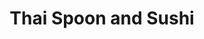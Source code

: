 ---
layout: place
title: "Thai Spoon and Sushi"
permalink: /illinois/chicago/thai-spoon-and-sushi.html
stateAbbr: IL
stateName: Illinois
cityName: Chicago
place_id: ChIJdxokPaAtDogRwy7RMkjsfM0
photos:
  - name: >-
      places/ChIJdxokPaAtDogRwy7RMkjsfM0/photos/AeeoHcIy4cMwlt2R0yhwZu7NOKCM5zDd4EpBG1K5OMJVFUzI2nbMn_5-o2zehdNsRf1ZQ1n-QjFPgvPH5O_yjxL55HiY8bE6c0LKr_s1nBCnC9zmfDSq1ORrIRkvinegdJ075rLxng8LYbQQOl-JhCOFEXySJodkhDw4GT-XduCFD_cgTXR4t37fNUONTDvhG2xe65htVFaI8w_zuKQX_5x0eiDLCZ7nDR6Lrae4KDmkg-2OjCjTaQ9i0inrw8GjhMXJXQnS5e279cUM4c3pFJpQ6UWyZDuxoOTVTxJe1DpeZRaiJg
    widthPx: 1024
    heightPx: 575
    authorAttributions:
      - displayName: Thai Spoon and Sushi
        uri: https://maps.google.com/maps/contrib/116662377115513689447
        photoUri: >-
          https://lh3.googleusercontent.com/a-/ALV-UjXE6GH3PPrLaKROz0UdgaJbGWTpQYuU9xs2G-gTe2_cThqqaJAC=s100-p-k-no-mo
    flagContentUri: >-
      https://www.google.com/local/imagery/report/?cb_client=maps_api_places.places_api&image_key=!1e10!2sAF1QipMLFaXKrUv2IE214zaTWQKBFNAVpjAT9OWm50wl&hl=en-US
    googleMapsUri: >-
      https://www.google.com/maps/place//data=!3m4!1e2!3m2!1sAF1QipMLFaXKrUv2IE214zaTWQKBFNAVpjAT9OWm50wl!2e10!4m2!3m1!1s0x880e2da03d241a77:0xcd7cec4832d12ec3
  - name: >-
      places/ChIJdxokPaAtDogRwy7RMkjsfM0/photos/AeeoHcLqgTvkax7LAjxLtKBe6Bcdf8phkYtZXHrry_HdgTUAK5Fh2Iy_LuiwQx8TqXwZDzEnG_kAAvDpc8I1NcehxA_uCT93FDqx6KN16QX6MJzFiUWQHJxfOwD1osPDIAA87Vj8mspq5ONvzD3dCzZG-KNOQl3tD4RmEqOaicZGw9E8CZojFREeyDFFpNyrD1Td18mwoRcQQ6ksaQP_eq530KpszMBLCoHzcwh2WuB1yu7HXI_mkH1Q87ZIBCmI4BuYCM_Rv3g0iBPOrP2kEx1O6zJ26Pz9jf30ZtZsgMM7nZ12zw
    widthPx: 550
    heightPx: 440
    authorAttributions:
      - displayName: Thai Spoon and Sushi
        uri: https://maps.google.com/maps/contrib/116662377115513689447
        photoUri: >-
          https://lh3.googleusercontent.com/a-/ALV-UjXE6GH3PPrLaKROz0UdgaJbGWTpQYuU9xs2G-gTe2_cThqqaJAC=s100-p-k-no-mo
    flagContentUri: >-
      https://www.google.com/local/imagery/report/?cb_client=maps_api_places.places_api&image_key=!1e10!2sAF1QipPh5DytPHr9zaTbQF8Xdp9tTVom1k1b-b04WUW_&hl=en-US
    googleMapsUri: >-
      https://www.google.com/maps/place//data=!3m4!1e2!3m2!1sAF1QipPh5DytPHr9zaTbQF8Xdp9tTVom1k1b-b04WUW_!2e10!4m2!3m1!1s0x880e2da03d241a77:0xcd7cec4832d12ec3
  - name: >-
      places/ChIJdxokPaAtDogRwy7RMkjsfM0/photos/AeeoHcJYjbSW02SgwZZODo377VgoQwTVyW0xfjnHoof-mw6BvDhG3vf2RveL3nLimWB1W0PdctVYw0zBhCBd_7p6nYY2tdv_0ke1Zj-YNq4KdX9n6znPKIq5Lqry7RbTIrtFAI1OIPHoGj624uJyGk52dO6-WSdjepR26Vd-GL4G2wAY9VXKzYBz3Nt89BwrlzoNZXF-dVu6k1U6e_royK_fqE0yjx2E7ZunI_KNb5NfYbOTSstDATiRdM6SZTHmBHHoq1Q2dt5Lm8FclYaonqHFJNr6qR6n-2tMRyKXMOyLIw_7WOp0p-8RkH7e1TzVSOGVD8jNAxqHQ8Q9hlusnoBz5_cUp6f1mPY6F9YtqlvNd8XlQWcpFo5dwjsyDbNiJC4uoJ_NyAGhD36VmrloQvw8EXG32FQgFCd-YrK6M-sL3_0
    widthPx: 3024
    heightPx: 4032
    authorAttributions:
      - displayName: Trooper Long
        uri: https://maps.google.com/maps/contrib/107113811241149314474
        photoUri: >-
          https://lh3.googleusercontent.com/a-/ALV-UjV8MBnG7QYjMNAUwLK7hiMO015jYU9gBqAIodj6_f7rSGcYUCs=s100-p-k-no-mo
    flagContentUri: >-
      https://www.google.com/local/imagery/report/?cb_client=maps_api_places.places_api&image_key=!1e10!2sCIHM0ogKEICAgIDT6trWeg&hl=en-US
    googleMapsUri: >-
      https://www.google.com/maps/place//data=!3m4!1e2!3m2!1sCIHM0ogKEICAgIDT6trWeg!2e10!4m2!3m1!1s0x880e2da03d241a77:0xcd7cec4832d12ec3
  - name: >-
      places/ChIJdxokPaAtDogRwy7RMkjsfM0/photos/AeeoHcLS4VylgeSLo6owOGdvvaFEDp3FrkTlu2Jeivv4FRWZq6afq8EgsthFDlnJSguh6NdsnpNhIA3MwLXXS5PwiIJuq1ytmdPJYf0r3k8GB7nqXZdIEJDzq93RU7sMuQrQWM8wjdUrq8BaIeXNvANpVMMny2jrRMl77zM9YJH-_bTZigpxgNG6NMEzyVb97FAocesti1RIcX9f4KgLiERrryDkyYDhMjV6br9asKnOWKUXO4Hcp9KyMbkKBWnQe38XPnxwoNllMXL1EbTCHu3HpsDPKv75gKCUJf55KP-xpHbiMJTWdgYFlJGDHK2zHQ4ruyxC6xzCNRhkaZ6IeTi__Fv3R-JWh5sU2nkVsNtV-xrpuiICGj9H-fqXV1cXRHMDbOJrwU_0CPqfgFNY39ewlggox7mGReo_mpVJQActAOBsn2w
    widthPx: 3000
    heightPx: 4000
    authorAttributions:
      - displayName: Theresa Battle
        uri: https://maps.google.com/maps/contrib/112794523067329424736
        photoUri: >-
          https://lh3.googleusercontent.com/a-/ALV-UjUjkVjzjtTrZsoR07JjDiG93ikqO8q-jgKRy7GDZN1Q2Ra0N7AM=s100-p-k-no-mo
    flagContentUri: >-
      https://www.google.com/local/imagery/report/?cb_client=maps_api_places.places_api&image_key=!1e10!2sCIHM0ogKEICAgID7pYGDygE&hl=en-US
    googleMapsUri: >-
      https://www.google.com/maps/place//data=!3m4!1e2!3m2!1sCIHM0ogKEICAgID7pYGDygE!2e10!4m2!3m1!1s0x880e2da03d241a77:0xcd7cec4832d12ec3
  - name: >-
      places/ChIJdxokPaAtDogRwy7RMkjsfM0/photos/AeeoHcJo_yLuToTsNDec6trUQ4h0pRteSwYta2OqYJ0jLK3PtSx_rDqu4SUwqZdkrxCjF5H9S0OI6oXw7I0YXKNjWOx4fABZOt14MqzuMdTEEy6glsgNLhQo_DFYhDhha3pDhqLohj8egpLKi0zNpQ7sUckZXvgDB-McGpt65GFWS7bjKuTypE3zOgRpzPjPVne_MIgmWI44KWPk6y2HD2Peb-S8MdOYzcPEbj513aRD-ShsdMg-UEMXByMrkNM7t6-i5jNYkYmwpudyUKU_FzQcqQIX71BDWWIfhXFlwKdsd12heahm7KUEZKy_pcgKniogzRII18A1BDdyC3Q9kUqOPOVBEhn_uzYgCQkBTe8vEUU3J_j58zjRwbrbWeX3GWxUjvmruwjCiK1cB9JFpPwRx-ZcW2GuJueRpjk6Tqd1YJ47rRfW
    widthPx: 3024
    heightPx: 4032
    authorAttributions:
      - displayName: Trooper Long
        uri: https://maps.google.com/maps/contrib/107113811241149314474
        photoUri: >-
          https://lh3.googleusercontent.com/a-/ALV-UjV8MBnG7QYjMNAUwLK7hiMO015jYU9gBqAIodj6_f7rSGcYUCs=s100-p-k-no-mo
    flagContentUri: >-
      https://www.google.com/local/imagery/report/?cb_client=maps_api_places.places_api&image_key=!1e10!2sCIHM0ogKEICAgIDT6trWugE&hl=en-US
    googleMapsUri: >-
      https://www.google.com/maps/place//data=!3m4!1e2!3m2!1sCIHM0ogKEICAgIDT6trWugE!2e10!4m2!3m1!1s0x880e2da03d241a77:0xcd7cec4832d12ec3
  - name: >-
      places/ChIJdxokPaAtDogRwy7RMkjsfM0/photos/AeeoHcKNpgfu6gSuJpRN1C-JA_GDmYabfDAwIZyNHUrlpUzBXdfvSmVKqg1wYNyv7RX5vOVr-jRh2eqL01Hmt1ycy6AGA8FCpNb9CW_Oa880TRwxNTha6CLNmo4uFCB04Kss3-Fhv8lPMyzM5LE138bJddWaOOEnfue_rszIku9uWyORbAVihw9dPhMOC2vQcgHKeZtVyg53rsdiQqcL5n6gs4VSN5ozAq_ssJgt40zoTBySL5G7LXK3h6asjUu6PXbv-FXN5yN1hqu9Z03YEOztJFD5S3RPl-0UutWmFnttEy906p8_L7jcaiHolGn9rYhx_LdyhAVx8tgSQqFti0_Ns8ZsvDsvwTvO_hkiI3Qi6Pyp7o_o-6GLQ35LTVlNNZq2w5Df1R1AJXWtI3l2Yadb-p7S77rg1_PqaGSozY9iPt-IHQ
    widthPx: 3000
    heightPx: 4000
    authorAttributions:
      - displayName: Theresa Battle
        uri: https://maps.google.com/maps/contrib/112794523067329424736
        photoUri: >-
          https://lh3.googleusercontent.com/a-/ALV-UjUjkVjzjtTrZsoR07JjDiG93ikqO8q-jgKRy7GDZN1Q2Ra0N7AM=s100-p-k-no-mo
    flagContentUri: >-
      https://www.google.com/local/imagery/report/?cb_client=maps_api_places.places_api&image_key=!1e10!2sCIHM0ogKEICAgID7pYGDKg&hl=en-US
    googleMapsUri: >-
      https://www.google.com/maps/place//data=!3m4!1e2!3m2!1sCIHM0ogKEICAgID7pYGDKg!2e10!4m2!3m1!1s0x880e2da03d241a77:0xcd7cec4832d12ec3
  - name: >-
      places/ChIJdxokPaAtDogRwy7RMkjsfM0/photos/AeeoHcKAX2dztgoQDLeenkO4dk8umE6VWodrYDcEB5AIs6H6pGIIQqLf6bSDMKL1MrWqJaVxQZHv6MiBXQ65Wra0ZmRiw1vdDgc8DpieA4NHqe8ywTJeVsTEjW0u-tMQIDi7EZngJQycChwXedZhU1oYi14KhZiOS4ZUPBQJ3uR_vrEIeAsrA-IwzACddAIKnzRVuG65BYd7KkqIcdTqlRtHRgvaVZzM-CQWuMdC-CeXtEscaBsSNbQkp2M6Io-6tqr4y7vpl-f7tIPhbbA6lFQmyvDat-NnsUpUqg1gEoF8VwOaraC-IIqtvXbJ1T-7O9Ee39B156_1DXBOe1vvHpXC1BhLNmaPbZVxondjptljJU2Hxwmt6QviDGcVVTrGaN9R3jipz2fsk61mmjwFwhesNLTsjxDbZ2hV4cEdU_8LcyFLEA
    widthPx: 4000
    heightPx: 3000
    authorAttributions:
      - displayName: Aaron O'brien
        uri: https://maps.google.com/maps/contrib/102206667312004158378
        photoUri: >-
          https://lh3.googleusercontent.com/a-/ALV-UjWR6kedDUQi8M4maxS1_t-KHywXjaPQ_cRuKY9OImje9PBaZGyFYw=s100-p-k-no-mo
    flagContentUri: >-
      https://www.google.com/local/imagery/report/?cb_client=maps_api_places.places_api&image_key=!1e10!2sCIHM0ogKEICAgICfg8Wqbg&hl=en-US
    googleMapsUri: >-
      https://www.google.com/maps/place//data=!3m4!1e2!3m2!1sCIHM0ogKEICAgICfg8Wqbg!2e10!4m2!3m1!1s0x880e2da03d241a77:0xcd7cec4832d12ec3
  - name: >-
      places/ChIJdxokPaAtDogRwy7RMkjsfM0/photos/AeeoHcJUpOdbqET-rNTe7gFd-6oTxOdbwu_gTb0640Lmxj26u0ozCSvHjfQxvBQZzHfjMn2enFe-69gkX9Ff-OzncXPUtOcKmz_2DFX4STrm_g-RKF0kqJWCjNI9ISYJK87AUkg_B2oQHW1yI4rRklsv6yJiMtHbJpMv5-axmdTiZ1w6pAYhNZc7BoZzWJFQJECAb2hDkezGCwCeXR2D_bmj51fDZSJZBx6MP_NFVCZM-OKpQF7lzI0DkgLIdHtipBGahNw_Dk3v6sIUToQFuFVTBL7QGFEhBHSs4-2f1-2wCtQ4F7Wpi2XQCvoG-vrylNP-9gIkddMHauSr6IOhLd1AOdxeDm1J7-TkVjXnZRWB3uOpVrcAOJ4lsbprae2jhJjolWmbPWagKOh6XXbHDEECB3_H56rtcpBtsGo4zbaWGO93W1HL
    widthPx: 4000
    heightPx: 3000
    authorAttributions:
      - displayName: Aaron O'brien
        uri: https://maps.google.com/maps/contrib/102206667312004158378
        photoUri: >-
          https://lh3.googleusercontent.com/a-/ALV-UjWR6kedDUQi8M4maxS1_t-KHywXjaPQ_cRuKY9OImje9PBaZGyFYw=s100-p-k-no-mo
    flagContentUri: >-
      https://www.google.com/local/imagery/report/?cb_client=maps_api_places.places_api&image_key=!1e10!2sCIHM0ogKEICAgICfg8Wq7gE&hl=en-US
    googleMapsUri: >-
      https://www.google.com/maps/place//data=!3m4!1e2!3m2!1sCIHM0ogKEICAgICfg8Wq7gE!2e10!4m2!3m1!1s0x880e2da03d241a77:0xcd7cec4832d12ec3
  - name: >-
      places/ChIJdxokPaAtDogRwy7RMkjsfM0/photos/AeeoHcJL5RnUJXAlLaLp3U1kHdkrdNAqDH3-FS2HS3xWpp4ZyxtQ5TudeVvxThAjBZ70lT8s0s6ivDPByqsCPQhhZjsCzteUwdOuCZBcWrVLi5H0S4_l6ZN7b6WXFy7WLoizCRJzbF2HFIYzaiPlrdbx-j40zqCjLlm4eCDigubPodiiVPwXnc44B84lHrMOpkwi3hLkICtNZAXDNTjix70OndjU5lxn7WTupcFbiwnyfi3AbU-wGc2g1TKH7Oie016Cf-_qhbzuHVw6epLc98pWUcDno9QziKpfiSGHmyXc8JeH9jwmAk3trnrYo0LW7hWh7-QYq6HMo7JO7ytmEoEfxvgQA2JcPkIhJBQhqJrVujOEyL8wOT_iS0Tl0X8Jn8meRgSLzFGKVAK9NRS3zhweD_zRj6COYG2WxxWa2Fgv0dy5lGCm
    widthPx: 4032
    heightPx: 3024
    authorAttributions:
      - displayName: Hanni Pe
        uri: https://maps.google.com/maps/contrib/117196917753457367396
        photoUri: >-
          https://lh3.googleusercontent.com/a/ACg8ocLvSwLmohgMK4sZj5NIaHqhA9jpYplMo5iz8Ar6sEjL1iixvQ=s100-p-k-no-mo
    flagContentUri: >-
      https://www.google.com/local/imagery/report/?cb_client=maps_api_places.places_api&image_key=!1e10!2sCIHM0ogKEICAgICjuKDy1gE&hl=en-US
    googleMapsUri: >-
      https://www.google.com/maps/place//data=!3m4!1e2!3m2!1sCIHM0ogKEICAgICjuKDy1gE!2e10!4m2!3m1!1s0x880e2da03d241a77:0xcd7cec4832d12ec3
  - name: >-
      places/ChIJdxokPaAtDogRwy7RMkjsfM0/photos/AeeoHcKFLvRORNKgJY9V1P1L8ugFB2GPu1rh7dzRaaFyW_wzGauLNJpBD7MM0HrJLOIWadZS8FGcK2C0eDud-e9dsCqSeqlWB3ueBAUDwKGFuMOtmveGkRIV8VNjmDGFmMeNy4jt0yLymubVgOiCoxdxYaqnHzmAM56-5YBVHiyuiGNBEw6TW1J4BRzaGIG2vgSVODku5JuqzKnzOnPe82eSOkMLrHIk8d6QH0Dw9KmJo83N4TkQMhplgqN4a2KcUGlNKYhGhML-irb7luiEJOSHrkZ_sRO7qJNk7emssRDTUNKthxs74lPq5XkQcyn2p1JoIYvidkPvIijSk11MZNJs37mLEN0KQsO4nIlw2sCj8jczWm4_UkE_FHbFfJy0lQTn-0u5EJYZ280Rt82CRtxANlUok6syw8DXqNrhdeD6oQJB-AvT
    widthPx: 3024
    heightPx: 4032
    authorAttributions:
      - displayName: Xo Xo
        uri: https://maps.google.com/maps/contrib/117589471913229883550
        photoUri: >-
          https://lh3.googleusercontent.com/a-/ALV-UjXzdGDiEiSwJzU5rxhjQYSYrR8T3smyH21eNV5dOOnYJ8RQ0aIXvQ=s100-p-k-no-mo
    flagContentUri: >-
      https://www.google.com/local/imagery/report/?cb_client=maps_api_places.places_api&image_key=!1e10!2sCIHM0ogKEICAgICR0-LGtwE&hl=en-US
    googleMapsUri: >-
      https://www.google.com/maps/place//data=!3m4!1e2!3m2!1sCIHM0ogKEICAgICR0-LGtwE!2e10!4m2!3m1!1s0x880e2da03d241a77:0xcd7cec4832d12ec3
address: 601 S Wabash Ave, Chicago, IL 60605, USA
street: 601 S Wabash Ave
city: Chicago
state: IL
zip: '60605'
country: USA
neighborhood: Chicago Loop
latitude: '41.874282'
longitude: '-87.625755'
accessibility_options:
  wheelchairAccessibleEntrance: true
  wheelchairAccessibleRestroom: true
  wheelchairAccessibleSeating: true
business_status: OPERATIONAL
name: Thai Spoon and Sushi
google_maps_links:
  directionsUri: >-
    https://www.google.com/maps/dir//''/data=!4m7!4m6!1m1!4e2!1m2!1m1!1s0x880e2da03d241a77:0xcd7cec4832d12ec3!3e0
  placeUri: https://maps.google.com/?cid=14806969469721718467
  writeAReviewUri: >-
    https://www.google.com/maps/place//data=!4m3!3m2!1s0x880e2da03d241a77:0xcd7cec4832d12ec3!12e1
  reviewsUri: >-
    https://www.google.com/maps/place//data=!4m4!3m3!1s0x880e2da03d241a77:0xcd7cec4832d12ec3!9m1!1b1
  photosUri: >-
    https://www.google.com/maps/place//data=!4m3!3m2!1s0x880e2da03d241a77:0xcd7cec4832d12ec3!10e5
primary_type: Thai Restaurant
opening_hours:
  regular: null
  current: null
secondary_opening_hours:
  regular:
    weekdayDescriptions: null
    type: null
  current:
    weekdayDescriptions: null
    type: null
phone: (312) 427-9470
price_level: PRICE_LEVEL_MODERATE
price_range: $10 &ndash; $20
rating: '4.2'
rating_count: 576
website: >-
  https://www.thaispoonsushichicago.com/?utm_source=google&utm_medium=gmb&utm_campaign=thaispoon
description: >-
  Casual restaurant with colorful decor serving traditional Thai cuisine, plus
  sushi.
reviews:
  - name: >-
      places/ChIJdxokPaAtDogRwy7RMkjsfM0/reviews/ChZDSUhNMG9nS0VJQ0FnSUNQOU5QUkN3EAE
    relativePublishTimeDescription: 4 months ago
    rating: 4
    text:
      text: >-
        Everything not taste as I expected …

        noodle is sweet but looks tasty,

        miso soup doesn’t taste miso flavor at all  very plain but the Tofu in
        the soup was fresh .

        Spring rolls are too oily .

        And the Tom yum soup is the worst ever !  Just soup add some chill …  (I
        come to this restaurant cause I saw the picture someone post the Tom yum
        soup and looks great!but taste not good)

        I will not back here again.

        The waiter was sweet and the downstairs restroom was very clean.

        The table by the window view was nice.

        Price was affordable with lunch special.
      languageCode: en
    originalText:
      text: >-
        Everything not taste as I expected …

        noodle is sweet but looks tasty,

        miso soup doesn’t taste miso flavor at all  very plain but the Tofu in
        the soup was fresh .

        Spring rolls are too oily .

        And the Tom yum soup is the worst ever !  Just soup add some chill …  (I
        come to this restaurant cause I saw the picture someone post the Tom yum
        soup and looks great!but taste not good)

        I will not back here again.

        The waiter was sweet and the downstairs restroom was very clean.

        The table by the window view was nice.

        Price was affordable with lunch special.
      languageCode: en
    authorAttribution:
      displayName: Travel Girl
      uri: https://www.google.com/maps/contrib/106143126288365584675/reviews
      photoUri: >-
        https://lh3.googleusercontent.com/a/ACg8ocLGd6y95cLHKe3lSLSVyf0VlXRMNht9_m3AIKa1qJlF2Zfq_A=s128-c0x00000000-cc-rp-mo-ba3
    publishTime: '2024-11-22T00:44:59.668181Z'
    flagContentUri: >-
      https://www.google.com/local/review/rap/report?postId=ChZDSUhNMG9nS0VJQ0FnSUNQOU5QUkN3EAE&d=17924085&t=1
    googleMapsUri: >-
      https://www.google.com/maps/reviews/data=!4m6!14m5!1m4!2m3!1sChZDSUhNMG9nS0VJQ0FnSUNQOU5QUkN3EAE!2m1!1s0x880e2da03d241a77:0xcd7cec4832d12ec3
  - name: >-
      places/ChIJdxokPaAtDogRwy7RMkjsfM0/reviews/ChZDSUhNMG9nS0VJQ0FnSUN2NnFxaUNREAE
    relativePublishTimeDescription: 4 months ago
    rating: 5
    text:
      text: >-
        Very professional and hardworking. They were willing to keep the kitchen
        open for me and my party. The space itself is such a vibe and the
        food... the most important part... was good. I ordered the panang curry
        with tofu and it was perfectly spicy, sweet, and well cooked. Also the
        staff are very fast and efficient and work well together. The prices are
        great as well. It's a bit obscure, the storefront. It's attached to the
        Travelodge. Great Thai spot!!!
      languageCode: en
    originalText:
      text: >-
        Very professional and hardworking. They were willing to keep the kitchen
        open for me and my party. The space itself is such a vibe and the
        food... the most important part... was good. I ordered the panang curry
        with tofu and it was perfectly spicy, sweet, and well cooked. Also the
        staff are very fast and efficient and work well together. The prices are
        great as well. It's a bit obscure, the storefront. It's attached to the
        Travelodge. Great Thai spot!!!
      languageCode: en
    authorAttribution:
      displayName: Leonard
      uri: https://www.google.com/maps/contrib/114943617353154122859/reviews
      photoUri: >-
        https://lh3.googleusercontent.com/a-/ALV-UjVqxhEat829lvsVG9BidHjlpxa3y7cMerNZePMV-S5E_aLOVJLlxQ=s128-c0x00000000-cc-rp-mo-ba8
    publishTime: '2024-12-10T03:33:18.981742Z'
    flagContentUri: >-
      https://www.google.com/local/review/rap/report?postId=ChZDSUhNMG9nS0VJQ0FnSUN2NnFxaUNREAE&d=17924085&t=1
    googleMapsUri: >-
      https://www.google.com/maps/reviews/data=!4m6!14m5!1m4!2m3!1sChZDSUhNMG9nS0VJQ0FnSUN2NnFxaUNREAE!2m1!1s0x880e2da03d241a77:0xcd7cec4832d12ec3
  - name: >-
      places/ChIJdxokPaAtDogRwy7RMkjsfM0/reviews/ChZDSUhNMG9nS0VJQ0FnTUNJMllLWFVBEAE
    relativePublishTimeDescription: a week ago
    rating: 5
    text:
      text: >-
        ​Stopped by Thai Spoon & Sushi over on Wabash the other night. The vibe
        was chill, and the staff was super friendly. Ordered the Pad Thai and a
        Spicy Tuna Roll; both hit the spot. The Pad Thai had that perfect
        balance of sweet and savory, and the portion was generous. The Spicy
        Tuna Roll was fresh and had a nice kick to it. Spent around $25 for the
        meal, which felt fair for the quality and portion sizes. Definitely a
        solid spot for Thai and sushi cravings in the South Loop.​
      languageCode: en
    originalText:
      text: >-
        ​Stopped by Thai Spoon & Sushi over on Wabash the other night. The vibe
        was chill, and the staff was super friendly. Ordered the Pad Thai and a
        Spicy Tuna Roll; both hit the spot. The Pad Thai had that perfect
        balance of sweet and savory, and the portion was generous. The Spicy
        Tuna Roll was fresh and had a nice kick to it. Spent around $25 for the
        meal, which felt fair for the quality and portion sizes. Definitely a
        solid spot for Thai and sushi cravings in the South Loop.​
      languageCode: en
    authorAttribution:
      displayName: Stanley Dean
      uri: https://www.google.com/maps/contrib/102430920378003482699/reviews
      photoUri: >-
        https://lh3.googleusercontent.com/a/ACg8ocL2hY84qWO9CtrEYcpFxfBJ8VEgS5iBtrZ2yDfl_JpPdpW7BQ=s128-c0x00000000-cc-rp-mo-ba2
    publishTime: '2025-04-03T08:22:47.684425Z'
    flagContentUri: >-
      https://www.google.com/local/review/rap/report?postId=ChZDSUhNMG9nS0VJQ0FnTUNJMllLWFVBEAE&d=17924085&t=1
    googleMapsUri: >-
      https://www.google.com/maps/reviews/data=!4m6!14m5!1m4!2m3!1sChZDSUhNMG9nS0VJQ0FnTUNJMllLWFVBEAE!2m1!1s0x880e2da03d241a77:0xcd7cec4832d12ec3
  - name: >-
      places/ChIJdxokPaAtDogRwy7RMkjsfM0/reviews/ChdDSUhNMG9nS0VJQ0FnSUQzOUxXa3pBRRAB
    relativePublishTimeDescription: 5 months ago
    rating: 1
    text:
      text: >-
        I have been a long time customer of Thai Spoon and Sushi, but quality
        has gone down drastically in the last few months. The food has been
        flavorless and greasy my last few trips. I had chalked that up to one or
        two bad trips, and was willing to look past dips in quality out of
        loyalty to a restaurant I really liked.


        My last order gave me food poisoning. I don’t say this lightly and want
        to be clear that the food I had from Thai Spoon and Sushi was the only
        food that I ate outside my home this past week. Further, my husband
        didn’t eat any of the take out I ordered because of a shrimp allergy, so
        it was the only meal we didn’t have in common - and he didn’t get food
        poisoning.


        I ordered a shrimp pad see ew (picture attached), I ordered it not
        spicy. First off, it was incredibly spicy, which is whatever, but this
        was the first red flag. When I received my order I was pretty
        disappointed, all of my noodles were cut up in pretty small chunks,
        which is strange given that pad see ew typically has long wide noodles.
        Also, my vegetables were in various states of preparation, some were
        very mushy and overcooked, while others were barely cooked. The shrimp
        was fine, but like everything else they were swimming in a puddle of
        oil. My only guess as to why my dish was so spicy, the noodles were so
        weird, and the vegetables so poorly cooked was that I was given reheated
        leftover or at least partial leftovers of food that had already been
        cooked. Please feel free to compare the food I received with what other
        reviewers have posted.


        Again, I used to really like Thai Spoon and Sushi. I even took my
        parents here when they were in town. But, I can’t recommend anyone go
        here.
      languageCode: en
    originalText:
      text: >-
        I have been a long time customer of Thai Spoon and Sushi, but quality
        has gone down drastically in the last few months. The food has been
        flavorless and greasy my last few trips. I had chalked that up to one or
        two bad trips, and was willing to look past dips in quality out of
        loyalty to a restaurant I really liked.


        My last order gave me food poisoning. I don’t say this lightly and want
        to be clear that the food I had from Thai Spoon and Sushi was the only
        food that I ate outside my home this past week. Further, my husband
        didn’t eat any of the take out I ordered because of a shrimp allergy, so
        it was the only meal we didn’t have in common - and he didn’t get food
        poisoning.


        I ordered a shrimp pad see ew (picture attached), I ordered it not
        spicy. First off, it was incredibly spicy, which is whatever, but this
        was the first red flag. When I received my order I was pretty
        disappointed, all of my noodles were cut up in pretty small chunks,
        which is strange given that pad see ew typically has long wide noodles.
        Also, my vegetables were in various states of preparation, some were
        very mushy and overcooked, while others were barely cooked. The shrimp
        was fine, but like everything else they were swimming in a puddle of
        oil. My only guess as to why my dish was so spicy, the noodles were so
        weird, and the vegetables so poorly cooked was that I was given reheated
        leftover or at least partial leftovers of food that had already been
        cooked. Please feel free to compare the food I received with what other
        reviewers have posted.


        Again, I used to really like Thai Spoon and Sushi. I even took my
        parents here when they were in town. But, I can’t recommend anyone go
        here.
      languageCode: en
    authorAttribution:
      displayName: Paula A.B.
      uri: https://www.google.com/maps/contrib/100721709879395747584/reviews
      photoUri: >-
        https://lh3.googleusercontent.com/a-/ALV-UjWWoyGZWdM5jPXrv94doV3PZFf80Eag2um8PKTzg5MxdRls0jKWig=s128-c0x00000000-cc-rp-mo-ba2
    publishTime: '2024-11-12T18:11:21.340795Z'
    flagContentUri: >-
      https://www.google.com/local/review/rap/report?postId=ChdDSUhNMG9nS0VJQ0FnSUQzOUxXa3pBRRAB&d=17924085&t=1
    googleMapsUri: >-
      https://www.google.com/maps/reviews/data=!4m6!14m5!1m4!2m3!1sChdDSUhNMG9nS0VJQ0FnSUQzOUxXa3pBRRAB!2m1!1s0x880e2da03d241a77:0xcd7cec4832d12ec3
  - name: >-
      places/ChIJdxokPaAtDogRwy7RMkjsfM0/reviews/ChZDSUhNMG9nS0VJQ0FnSURYaDctQ0p3EAE
    relativePublishTimeDescription: 5 months ago
    rating: 1
    text:
      text: >-
        Upon entering, there was a person talking to the host. I understand
        that, I waited to be seated. It took a while for them talking and I was
        already hungry.

        Waiting for the host, you can see the bar is busy to the left, and to
        the right, very few people there, seated.  It's a small area restaurant.
        Nothing too big and not a wide area.


        Once they were done talking, I got seated at a very corner. This corner
        felt the same way you would be solved back in middle school, and told to
        go to the corner.


        I ordered my food and drink. My lychee drink came out first and I tried
        it. Not sure what it was I ordered because they took my menu away, but
        this drink tasted as if it was starting to spoil. It tasted as if the
        fruit started fermenting already and they served it to me anyways.


        I wanted to ask the waiter to take it back, but the the waiter, who also
        happen to be the host, decided to spend his time with him phone and
        focus on other customers except me.


        My food arrived. It was a huge bowl. This was probably the best thing of
        everything. Someone on the reviews recommended it, and so I got it.

        Szechuan style. I was peacefully eating and drinking my bowl, while some
        time later, a fly decides to come by and get to steal my food.


        I kept moving my hand to move the fly out of my way. The two employees
        also saw me doing this and they did absolutely nothing to help me. They
        left me for my doom, fighting for my life against this fly who wanted to
        take over my food. The fly manages to get on the table, and contaminate
        my food area, but not actually get in my bowl.


        I am staring at this person, looking at him in the eyes, waiting for him
        to come to me.


        It has now been around 30 minutes, still waiting for an employee to
        change my drink. He chooses to not come to me at all, nor ask me how
        everything is.

        Every time he sees me, he acknowledged me looking at him, and then walks
        away somewhere else. He even gets back on his phone or talks to someone
        else.


        I'm done eating, and I am waiting for my check now. But I have to wait
        another 15 minutes for the employee to come by.

        At this point, I was debating whether or not to get up from my chair,
        and walk out of the restaurant because nobody seemed to be paying
        attention to me.


        HE NEVER CAME !!!   Until a female attendant, serving water, comes to
        me, to refill my cup. Until then, is when I tell her to call the other
        person over to come to me.

        THIS SHOULD NOT HAPPEN.


        I told him about my drink, and he said he'll remove it from my bill.
        Later, he said it's only 50% off.

        He didn't even do anything to help me about the fly from earlier.


        If you come here, it's best to ask for takeout. Don't waste your time
        with these servers and the atmosphere here. If you can, speak to the
        chef directly to give you your food. Don't get a drink from here.
      languageCode: en
    originalText:
      text: >-
        Upon entering, there was a person talking to the host. I understand
        that, I waited to be seated. It took a while for them talking and I was
        already hungry.

        Waiting for the host, you can see the bar is busy to the left, and to
        the right, very few people there, seated.  It's a small area restaurant.
        Nothing too big and not a wide area.


        Once they were done talking, I got seated at a very corner. This corner
        felt the same way you would be solved back in middle school, and told to
        go to the corner.


        I ordered my food and drink. My lychee drink came out first and I tried
        it. Not sure what it was I ordered because they took my menu away, but
        this drink tasted as if it was starting to spoil. It tasted as if the
        fruit started fermenting already and they served it to me anyways.


        I wanted to ask the waiter to take it back, but the the waiter, who also
        happen to be the host, decided to spend his time with him phone and
        focus on other customers except me.


        My food arrived. It was a huge bowl. This was probably the best thing of
        everything. Someone on the reviews recommended it, and so I got it.

        Szechuan style. I was peacefully eating and drinking my bowl, while some
        time later, a fly decides to come by and get to steal my food.


        I kept moving my hand to move the fly out of my way. The two employees
        also saw me doing this and they did absolutely nothing to help me. They
        left me for my doom, fighting for my life against this fly who wanted to
        take over my food. The fly manages to get on the table, and contaminate
        my food area, but not actually get in my bowl.


        I am staring at this person, looking at him in the eyes, waiting for him
        to come to me.


        It has now been around 30 minutes, still waiting for an employee to
        change my drink. He chooses to not come to me at all, nor ask me how
        everything is.

        Every time he sees me, he acknowledged me looking at him, and then walks
        away somewhere else. He even gets back on his phone or talks to someone
        else.


        I'm done eating, and I am waiting for my check now. But I have to wait
        another 15 minutes for the employee to come by.

        At this point, I was debating whether or not to get up from my chair,
        and walk out of the restaurant because nobody seemed to be paying
        attention to me.


        HE NEVER CAME !!!   Until a female attendant, serving water, comes to
        me, to refill my cup. Until then, is when I tell her to call the other
        person over to come to me.

        THIS SHOULD NOT HAPPEN.


        I told him about my drink, and he said he'll remove it from my bill.
        Later, he said it's only 50% off.

        He didn't even do anything to help me about the fly from earlier.


        If you come here, it's best to ask for takeout. Don't waste your time
        with these servers and the atmosphere here. If you can, speak to the
        chef directly to give you your food. Don't get a drink from here.
      languageCode: en
    authorAttribution:
      displayName: Richard Martinez
      uri: https://www.google.com/maps/contrib/106884703964896068695/reviews
      photoUri: >-
        https://lh3.googleusercontent.com/a-/ALV-UjVr-PwB7BdK2qMauGBH_IUQu24dgLl04nP68Y2zNp53yb0GGJnpKA=s128-c0x00000000-cc-rp-mo-ba4
    publishTime: '2024-10-31T15:03:31.018664Z'
    flagContentUri: >-
      https://www.google.com/local/review/rap/report?postId=ChZDSUhNMG9nS0VJQ0FnSURYaDctQ0p3EAE&d=17924085&t=1
    googleMapsUri: >-
      https://www.google.com/maps/reviews/data=!4m6!14m5!1m4!2m3!1sChZDSUhNMG9nS0VJQ0FnSURYaDctQ0p3EAE!2m1!1s0x880e2da03d241a77:0xcd7cec4832d12ec3
parking_options:
  paidStreetParking: true
payment_options:
  acceptsCreditCards: true
  acceptsDebitCards: true
  acceptsCashOnly: false
  acceptsNfc: true
allow_dogs: null
curbside_pickup: null
delivery: true
dine_in: true
good_for_children: true
good_for_groups: true
good_for_sports: false
live_music: false
menu_for_children: false
outdoor_seating: false
reservable: true
restroom: true
serves_beer: true
serves_breakfast: null
serves_brunch: null
serves_cocktails: true
serves_coffee: true
serves_dinner: true
serves_dessert: true
serves_lunch: true
serves_vegetarian_food: true
serves_wine: true
takeout: true

---